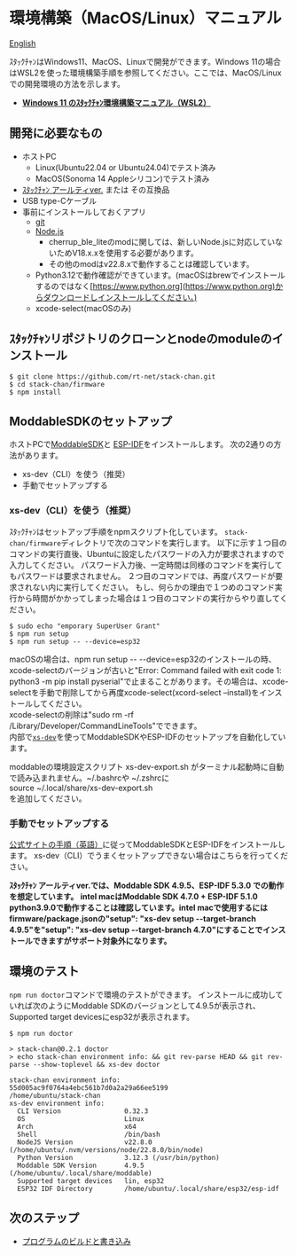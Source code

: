 # 環境構築（MacOS/Linux）マニュアル

[English](./getting-started.md)

ｽﾀｯｸﾁｬﾝはWindows11、MacOS、Linuxで開発ができます。Windows 11の場合はWSL2を使った環境構築手順を参照してください。ここでは、MacOS/Linuxでの開発環境の方法を示します。

* **[Windows 11 のｽﾀｯｸﾁｬﾝ環境構築マニュアル（WSL2）](./getting-started-wsl2_ja.md)**

## 開発に必要なもの

* ホストPC
    * Linux(Ubuntu22.04 or Ubuntu24.04)でテスト済み
    * MacOS(Sonoma 14 Appleシリコン)でテスト済み
* [ｽﾀｯｸﾁｬﾝ アールティver.](https://rt-net.jp/products/rt-stackchan/) または その互換品
* USB type-Cケーブル
* 事前にインストールしておくアプリ
  * [git](https://git-scm.com/)
  * [Node.js](https://nodejs.org/en/)
    * cherrup_ble_liteのmodに関しては、新しいNode.jsに対応していないためV18.x.xを使用する必要があります。
    * その他のmodはv22.8.xで動作することは確認しています。
  * Python3.12で動作確認ができています。(macOSはbrewでインストールするのではなく[https://www.python.org](https://www.python.org)からダウンロードしインストールしてください。)
  * xcode-select(macOSのみ)  

## ｽﾀｯｸﾁｬﾝリポジトリのクローンとnodeのmoduleのインストール

```console
$ git clone https://github.com/rt-net/stack-chan.git
$ cd stack-chan/firmware
$ npm install
```

## ModdableSDKのセットアップ

ホストPCで[ModdableSDK](https://github.com/Moddable-OpenSource/moddable)と
[ESP-IDF](https://docs.espressif.com/projects/esp-idf/en/latest/esp32/get-started/index.html)をインストールします。
次の2通りの方法があります。

- xs-dev（CLI）を使う（推奨）
- 手動でセットアップする

### xs-dev（CLI）を使う（推奨）

ｽﾀｯｸﾁｬﾝはセットアップ手順をnpmスクリプト化しています。
`stack-chan/firmware`ディレクトリで次のコマンドを実行します。
以下に示す１つ目のコマンドの実行直後、Ubuntuに設定したパスワードの入力が要求されますので入力してください。 パスワード入力後、一定時間は同様のコマンドを実行してもパスワードは要求されません。 ２つ目のコマンドでは、再度パスワードが要求されない内に実行してください。 もし、何らかの理由で１つめのコマンド実行から時間がかかってしまった場合は１つ目のコマンドの実行からやり直してください。

```console
$ sudo echo "emporary SuperUser Grant"
$ npm run setup
$ npm run setup -- --device=esp32
```
macOSの場合は、npm run setup -- --device=esp32のインストールの時、xcode-selectのバージョンが古いと"Error: Command failed with exit code 1: python3 -m pip install pyserial"で止まることがあります。その場合は、xcode-selectを手動で削除してから再度xcode-select(xcord-select –install)をインストールしてください。  
xcode-selectの削除は"sudo rm -rf /Library/Developer/CommandLineTools"でできます。  
内部で[`xs-dev`](https://github.com/HipsterBrown/xs-dev)を使ってModdableSDKやESP-IDFのセットアップを自動化しています。  

moddableの環境設定スクリプト xs-dev-export.sh がターミナル起動時に自動で読み込まれません。~/.bashrcや ~/.zshrcに  
source ~/.local/share/xs-dev-export.sh  
を追加してください。

### 手動でセットアップする

[公式サイトの手順（英語）](https://github.com/Moddable-OpenSource/moddable/blob/public/documentation/Moddable%20SDK%20-%20Getting%20Started.md)に従ってModdableSDKとESP-IDFをインストールします。
xs-dev（CLI）でうまくセットアップできない場合はこちらを行ってください。

**ｽﾀｯｸﾁｬﾝ アールティver.では、Moddable SDK 4.9.5、ESP-IDF 5.3.0 での動作を想定しています。**
**intel macはModdable SDK 4.7.0 + ESP-IDF 5.1.0 python3.9.0で動作することは確認しています。intel macで使用するにはfirmware/package.jsonの"setup": "xs-dev setup --target-branch 4.9.5"を"setup": "xs-dev setup --target-branch 4.7.0"にすることでインストールできますがサポート対象外になります。**


## 環境のテスト

`npm run doctor`コマンドで環境のテストができます。
インストールに成功していれば次のようにModdable SDKのバージョンとして4.9.5が表示され、Supported target devicesにesp32が表示されます。

```console
$ npm run doctor

> stack-chan@0.2.1 doctor
> echo stack-chan environment info: && git rev-parse HEAD && git rev-parse --show-toplevel && xs-dev doctor

stack-chan environment info:
55d005ac9f0764a4ebc561b7d0a2a29a66ee5199
/home/ubuntu/stack-chan
xs-dev environment info:
  CLI Version                0.32.3
  OS                         Linux
  Arch                       x64
  Shell                      /bin/bash
  NodeJS Version             v22.8.0 (/home/ubuntu/.nvm/versions/node/22.8.0/bin/node)
  Python Version             3.12.3 (/usr/bin/python)
  Moddable SDK Version       4.9.5 (/home/ubuntu/.local/share/moddable)
  Supported target devices   lin, esp32
  ESP32 IDF Directory        /home/ubuntu/.local/share/esp32/esp-idf
```

## 次のステップ

- [プログラムのビルドと書き込み](./flashing-firmware_ja.md)
